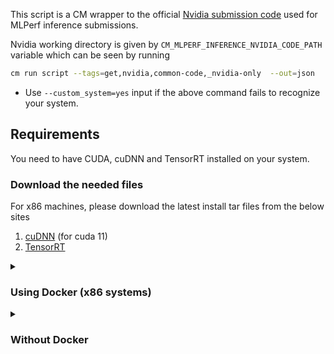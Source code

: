 This script is a CM wrapper to the official [Nvidia submission code](https://github.com/mlcommons/inference_results_v3.0/tree/master/closed/NVIDIA) used for MLPerf inference submissions. 


Nvidia working directory is given by `CM_MLPERF_INFERENCE_NVIDIA_CODE_PATH` variable which can be seen by running 
```bash
cm run script --tags=get,nvidia,common-code,_nvidia-only  --out=json
```
* Use `--custom_system=yes` input if the above command fails to recognize your system.


## Requirements
You need to have CUDA, cuDNN and TensorRT installed on your system.

### Download the needed files
For x86 machines, please download the latest install tar files from the below sites
1. [cuDNN](https://developer.nvidia.com/cudnn) (for cuda 11)
2. [TensorRT](https://developer.nvidia.com/tensorrt)

<details>

<summary>
    
### Using Docker (x86 systems)

</summary>

1. Copy the downloaded tar files to a folder say `$HOME/install_data`
2. Download the CUDA installation file
```
cmr --tags=download,file,_url.https://developer.download.nvidia.com/compute/cuda/11.8.0/local_installers/cuda_11.8.0_520.61.05_linux.run --download_path=$HOME/install_data
```
3. Build the docker container
```
   cm docker script --tags=build,nvidia,inference,server --docker_mounts,=$HOME/install_data:/data/ --adr.install-cuda-prebuilt.local_run_file_path=/data/cuda_11.8.0_520.61.05_linux.run  --adr.tensorrt.tar_file=/data/TensorRT-8.6.1.6.Linux.x86_64-gnu.cuda-11.8.tar.gz --adr.cudnn.tar_file=/data/cudnn-linux-x86_64-8.9.2.26_cuda11-archive.tar.xz --docker_cm_repo=mlcommons@ck  --adr.compiler.tags=gcc
```
</details>

<details>

<summary>

### Without Docker
</summary>

### Install CUDA
If CUDA is not detected, CM should download and install it automatically when you run the workflow. 
** Nvidia drivers are expected to be installed on the system **


### Install cuDNN
For x86 machines, you can [download the tar files for cuDNN](https://developer.nvidia.com/cudnn) (for cuda 11) and [TensorRT](https://developer.nvidia.com/tensorrt) and install them using the following commands
```bash
cm run script --tags=get,cudnn --input=<PATH_TO_CUDNN_TAR_FILE>
```

### Install TensorRT
```bash
cm run script --tags=get,tensorrt,_dev --input=<PATH_TO_TENSORRT_TAR_FILE>
```

On other systems, you can do a package manager install and then CM should pick up the installation automatically during the workflow run.

    
```
</details>



